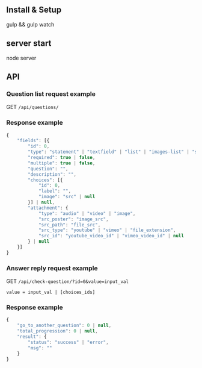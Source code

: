 ## Install &  Setup

gulp && gulp watch

## server start

node server

## API
### Question list request example

GET `/api/questions/`

### Response example
```javascript
{
    "fields": [{
        "id": 0,
        "type": "statement" | "textfield" | "list" | "images-list" | "section",
        "required": true | false,
        "multiple": true | false,
        "question": "",
        "description": "",
        "choices": [{
            "id": 0,
            "label": "",
            "image": "src" | null
        }] | null,
        "attachment": {
            "type": "audio" | "video" | "image",
            "src_poster": "image_src",
            "src_path": "file_src",
            "src_type": "youtube" | "vimeo" | "file_extension",
            "src_id": "youtube_video_id" | "vimeo_video_id" | null
        } | null
    }]
}
```

### Answer reply request example

GET `/api/check-question/?id=0&value=input_val`

`value = input_val | [choices_ids]`

### Response example
```javascript
{
    "go_to_another_question": 0 | null,
    "total_progression": 0 | null,
    "result": {
        "status": "success" | "error",
        "msg": ""
    }
}
```
